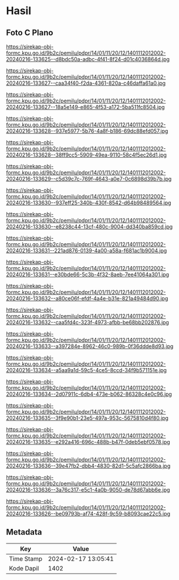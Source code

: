 # Hasil

## Foto C Plano

https://sirekap-obj-formc.kpu.go.id/9b2c/pemilu/pdpr/14/01/11/20/12/1401112012002-20240216-133625--d8bdc50a-adbc-4f41-8f24-d01c4036864d.jpg

https://sirekap-obj-formc.kpu.go.id/9b2c/pemilu/pdpr/14/01/11/20/12/1401112012002-20240216-133627--caa34f40-f2da-4361-820a-c46daffa61a0.jpg

https://sirekap-obj-formc.kpu.go.id/9b2c/pemilu/pdpr/14/01/11/20/12/1401112012002-20240216-133627--18a5e149-e865-4f53-a172-5ba511fc8504.jpg

https://sirekap-obj-formc.kpu.go.id/9b2c/pemilu/pdpr/14/01/11/20/12/1401112012002-20240216-133628--937e5977-5b76-4a8f-b186-69dc88efd057.jpg

https://sirekap-obj-formc.kpu.go.id/9b2c/pemilu/pdpr/14/01/11/20/12/1401112012002-20240216-133628--38ff9cc5-5909-49ea-9110-58c4f5ec26d1.jpg

https://sirekap-obj-formc.kpu.go.id/9b2c/pemilu/pdpr/14/01/11/20/12/1401112012002-20240216-133629--c5d39c7c-769f-4643-a0e7-0c6898d39b7b.jpg

https://sirekap-obj-formc.kpu.go.id/9b2c/pemilu/pdpr/14/01/11/20/12/1401112012002-20240216-133630--937eff25-340b-430f-8542-d64b98489564.jpg

https://sirekap-obj-formc.kpu.go.id/9b2c/pemilu/pdpr/14/01/11/20/12/1401112012002-20240216-133630--e8238c44-13cf-480c-9004-dd340ba859cd.jpg

https://sirekap-obj-formc.kpu.go.id/9b2c/pemilu/pdpr/14/01/11/20/12/1401112012002-20240216-133631--221ad876-0139-4a00-a58a-f681ac1b9004.jpg

https://sirekap-obj-formc.kpu.go.id/9b2c/pemilu/pdpr/14/01/11/20/12/1401112012002-20240216-133631--e30bde66-5c3b-4f32-8aeb-7ee41064a301.jpg

https://sirekap-obj-formc.kpu.go.id/9b2c/pemilu/pdpr/14/01/11/20/12/1401112012002-20240216-133632--a80ce06f-efdf-4a4e-b31e-821a49484d90.jpg

https://sirekap-obj-formc.kpu.go.id/9b2c/pemilu/pdpr/14/01/11/20/12/1401112012002-20240216-133632--caa5fd4c-323f-4973-afbb-be68bb202876.jpg

https://sirekap-obj-formc.kpu.go.id/9b2c/pemilu/pdpr/14/01/11/20/12/1401112012002-20240216-133633--a397284e-8962-46c0-989b-0f36ddde8d93.jpg

https://sirekap-obj-formc.kpu.go.id/9b2c/pemilu/pdpr/14/01/11/20/12/1401112012002-20240216-133634--a5aa9a1d-59c5-4ce5-8ccd-34f9b571151e.jpg

https://sirekap-obj-formc.kpu.go.id/9b2c/pemilu/pdpr/14/01/11/20/12/1401112012002-20240216-133634--2d07911c-6db4-473e-b062-86328c4e0c96.jpg

https://sirekap-obj-formc.kpu.go.id/9b2c/pemilu/pdpr/14/01/11/20/12/1401112012002-20240216-133635--3f9e90b1-23e5-497a-953c-5675810d4f80.jpg

https://sirekap-obj-formc.kpu.go.id/9b2c/pemilu/pdpr/14/01/11/20/12/1401112012002-20240216-133635--e292a416-696c-488b-b47f-0deb5ebf0578.jpg

https://sirekap-obj-formc.kpu.go.id/9b2c/pemilu/pdpr/14/01/11/20/12/1401112012002-20240216-133636--39e47fb2-dbb4-4830-82d1-5c5afc2866ba.jpg

https://sirekap-obj-formc.kpu.go.id/9b2c/pemilu/pdpr/14/01/11/20/12/1401112012002-20240216-133636--3a76c317-e5c1-4a0b-9050-de78d67abb6e.jpg

https://sirekap-obj-formc.kpu.go.id/9b2c/pemilu/pdpr/14/01/11/20/12/1401112012002-20240216-133626--be09793b-af74-428f-9c59-b8093cae22c5.jpg


## Metadata

| Key        | Value               |
| ---------- | ------------------- |
| Time Stamp | 2024-02-17 13:05:41 |
| Kode Dapil | 1402                |



